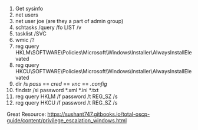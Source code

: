 1. Get sysinfo
2. net users
3. net user joe (are they a part of admin group)
5. schtasks /query /fo LIST /v
6. tasklist /SVC
7. wmic /?
8. reg query HKLM\SOFTWARE\Policies\Microsoft\Windows\Installer\AlwaysInstallElevated
9. reg query HKCU\SOFTWARE\Policies\Microsoft\Windows\Installer\AlwaysInstallElevated
10. dir /s *pass* == *cred* == *vnc* == *.config*
11. findstr /si password *.xml *.ini *.txt
12.  reg query HKLM /f password /t REG_SZ /s
13.  reg query HKCU /f password /t REG_SZ /s

Great Resource: https://sushant747.gitbooks.io/total-oscp-guide/content/privilege_escalation_windows.html
